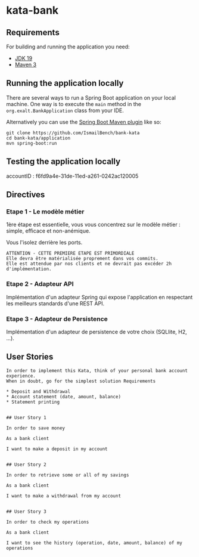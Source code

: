 # kata-bank

## Requirements
For building and running the application you need:

- [JDK 19](https://www.oracle.com/java/technologies/javase/jdk19-archive-downloads.html)
- [Maven 3](https://maven.apache.org)

## Running the application locally

There are several ways to run a Spring Boot application on your local machine. One way is to execute the `main` method in the `org.exalt.BankApplication` class from your IDE.

Alternatively you can use the [Spring Boot Maven plugin](https://docs.spring.io/spring-boot/docs/current/reference/html/build-tool-plugins-maven-plugin.html) like so:

```shell
git clone https://github.com/IsmailBench/bank-kata
cd bank-kata/application
mvn spring-boot:run
```

## Testing the application locally

accountID : f6fd9a4e-31de-11ed-a261-0242ac120005

## Directives

### Etape 1 - Le modèle métier

1ère étape est essentielle, vous vous concentrez sur le modèle métier : simple, efficace et non-anémique.

Vous l'isolez derrière les ports.

```
ATTENTION - CETTE PREMIERE ETAPE EST PRIMORDIALE
Elle devra être matérialisée proprement dans vos commits.
Elle est attendue par nos clients et ne devrait pas excéder 2h d'implémentation.
```

### Etape 2 - Adapteur API

Implémentation d'un adapteur Spring qui expose l'application en respectant les meilleurs standards d'une REST API.

### Etape 3 - Adapteur de Persistence

Implémentation d'un adapteur de persistence de votre choix (SQLlite, H2, ...).

## User Stories
```
In order to implement this Kata, think of your personal bank account experience.
When in doubt, go for the simplest solution Requirements

* Deposit and Withdrawal
* Account statement (date, amount, balance)
* Statement printing
 

## User Story 1

In order to save money

As a bank client

I want to make a deposit in my account


## User Story 2

In order to retrieve some or all of my savings

As a bank client

I want to make a withdrawal from my account


## User Story 3

In order to check my operations

As a bank client

I want to see the history (operation, date, amount, balance) of my operations
```
